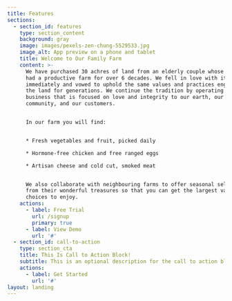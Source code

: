 ```yaml
---
title: Features
sections:
  - section_id: features
    type: section_content
    background: gray
    image: images/pexels-zen-chung-5529533.jpg
    image_alt: App preview on a phone and tablet
    title: Welcome to Our Family Farm
    content: >-
      We have purchased 30 achres of land from an elderly couple whose ancestors
      had a productive farm for over 6 decades. We fell in love with it
      immediately and vowed to uphold the same values and practices engrained in
      the land for generations. We continue the tradition by operating a family
      business that is focused on love and integrity to our earth, our
      community, and our customers.


      In our farm you will find:


      * Fresh vegetables and fruit, picked daily

      * Hormone-free chicken and free ranged eggs

      * Artisan cheese and cold cut, smoked meat


      We also collaborate with neighbouring farms to offer seasonal selections
      from their wonderful treasures so that you can get the largest variety of
      choices to enjoy.
    actions:
      - label: Free Trial
        url: /signup
        primary: true
      - label: View Demo
        url: '#'
  - section_id: call-to-action
    type: section_cta
    title: This Is Call to Action Block!
    subtitle: This is an optional description for the call to action block.
    actions:
      - label: Get Started
        url: '#'
layout: landing
---
```

